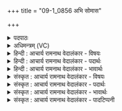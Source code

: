 +++
title = "09-1_0856 अभि सोमास"

+++
<details><summary>पदपाठः</summary>

अ꣡भि꣢। सो꣡मा꣢꣯सः। आ꣣य꣡वः꣢। प꣡व꣢꣯न्ते। म꣡द्य꣢꣯म्। म꣡द꣢꣯म्। स꣣मु꣡द्र꣢स्य। स꣡म्। उ꣡द्र꣢स्य। अ꣡धि꣢꣯। वि꣣ष्ट꣡पे꣢। म꣣नीषि꣡णः꣢। म꣣त्सरा꣡सः꣢। म꣣दच्यु꣡तः꣢। म꣡द। च्यु꣡तः꣢꣯। ८५६।
</details>

<details><summary>अधिमन्त्रम् (VC)</summary>

- पवमानः सोमः
- सप्तर्षयः
- प्रगाथः(विषमा बृहती, समा सतोबृहती)
- मध्यमः
</details>

<details><summary>हिन्दी : आचार्य रामनाथ वेदालंकार - विषयः</summary>

प्रथम ऋचा पूर्वार्चिक में क्रमाङ्क ५१८ पर आनन्दरस का पान किये हुए मनुष्यों के विषय में व्याख्यात हो चुकी है। यहाँ ज्ञानी गुरुओं का विषय कहा जाता है।
</details>

<details><summary>हिन्दी : आचार्य रामनाथ वेदालंकार - पदार्थः</summary>

पदार्थान्वय -  (आयवः) क्रियाशील, (मनीषिणः) मननशील, (मत्सरासः) उत्साह का सञ्चार करनेवाले, (मदच्युतः) हर्ष की वर्षा करनेवाले (सोमासः) विद्यारस से परिपूर्ण गुरुजन (समुद्रस्य) ज्ञानसागर के (विष्टपे अधि) लोक में अर्थात् गुरुकुल में (मद्यम्) आनन्दजनक (मदम्) तृप्तिप्रद ज्ञानरस को (अभि पवन्ते) शिष्यों के प्रति प्रवाहित करते हैं ॥१॥
</details>

<details><summary>हिन्दी : आचार्य रामनाथ वेदालंकार - भावार्थः</summary>

भावार्थ -  विद्यार्थी जन सुयोग्य गुरुओं के पास से अमृतवर्षी ज्ञानरस को पाकर,स्नातक होकर अन्यों को वह तृप्तिप्रद ज्ञानरस पिलाया करें ॥१॥
</details>

<details><summary>संस्कृत : आचार्य रामनाथ वेदालंकार - विषयः</summary>

तत्र प्रथमा ऋक् पूर्वार्चिके ५१८ क्रमाङ्के पीतानन्दरसानां मनुष्याणां विषये व्याख्याता। अत्र ज्ञानिनां गुरूणां विषय उच्यते।
</details>

<details><summary>संस्कृत : आचार्य रामनाथ वेदालंकार - पदार्थः</summary>

पदार्थान्वय -  (आयवः) क्रियाशीलाः।[आ समन्तात् यन्ति गच्छन्ति क्रियाशीला भवन्तीति आयवः। इण् गतौ धातोः ‘छन्दसीणः’ उ० १।२ इत्यनेन उण् प्रत्ययः।] (मनीषिणः) मननशीलाः, (मत्सरासः) उत्साहसञ्चारिणः, (मदच्युतः) हर्षवर्षिणः (सोमासः) विद्यारसपूर्णा गुरवः (समुद्रस्य) ज्ञानसागरस्य (विष्टपे अधि) लोके,गुरुकुले इत्यर्थः (मद्यम्) आनन्दजनकम् (मदम्) तृप्तिप्रदं ज्ञानरसम् (अभि पवन्ते) शिष्यान् प्रति अभिस्रावयन्ति ॥१॥
</details>

<details><summary>संस्कृत : आचार्य रामनाथ वेदालंकार - भावार्थः</summary>

भावार्थ -  विद्यार्थिजनाः सुयोग्यानां गुरूणां सकाशादमृतवर्षिणं ज्ञानरसमधिगम्य स्नातका भूत्वाऽन्येभ्यस्तं तृप्तिप्रदं ज्ञानरसं पाययन्तु ॥१॥
</details>

<details><summary>संस्कृत : आचार्य रामनाथ वेदालंकार - पादटिप्पनी</summary>

टिप्पनी -   १. ऋ० ९।१०७।१४ ‘विष्टपे’ ‘मदच्युतः’ इत्यत्र क्रमेण ‘वि॒ष्टपि॑’ ‘स्व॒र्विदः॑’ इति पाठः। साम० ५१८।
</details>